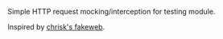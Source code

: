Simple HTTP request mocking/interception for testing module.

Inspired by [chrisk's fakeweb][1].

[1]: https://github.com/chrisk/fakeweb
